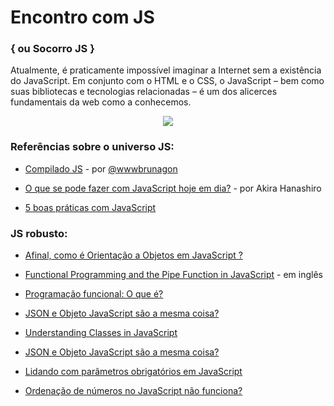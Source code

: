 # Encontro com JS 
### { ou Socorro JS }
Atualmente, é praticamente impossível imaginar a Internet sem a existência do JavaScript. Em conjunto com o HTML e o CSS, o JavaScript – bem como suas bibliotecas e tecnologias relacionadas – é um dos alicerces fundamentais da web como a conhecemos.

<p align="center">
  <img  src="https://dkrn4sk0rn31v.cloudfront.net/2018/03/01133925/javascript.png">
</p>

### Referências sobre o universo JS:

* [Compilado JS](https://github.com/wwwbrunagon/jsmodernoso/blob/master/README.md) - por [@wwwbrunagon](https://github.com/wwwbrunagon)

* [O que se pode fazer com JavaScript hoje em dia?](https://www.treinaweb.com.br/blog/o-que-se-pode-fazer-com-javascript-hoje-em-dia/) - por  Akira Hanashiro

* [5 boas práticas com JavaScript](https://medium.com/rocketseat/5-boas-pr%C3%A1ticas-com-javascript-603609ee0191)


### JS robusto:

* [Afinal, como é Orientação a Objetos em JavaScript ?](http://wbruno.com.br/javascript-puro/afinal-como-e-orientacao-a-objetos-em-javascript-exemplos/)

* [Functional Programming and the Pipe Function in JavaScript](https://medium.com/better-programming/functional-programming-and-the-pipe-function-in-javascript-c92833052057) - em inglês

* [Programação funcional: O que é?](https://www.alura.com.br/artigos/programacao-funcional-o-que-e)

* [JSON e Objeto JavaScript são a mesma coisa?](https://www.alura.com.br/artigos/json-e-objeto-javascript-sao-a-mesma-coisa)

* [Understanding Classes in JavaScript](https://www.digitalocean.com/community/tutorials/understanding-classes-in-javascript)

* [JSON e Objeto JavaScript são a mesma coisa?](https://www.alura.com.br/artigos/json-e-objeto-javascript-sao-a-mesma-coisa)

* [Lidando com parâmetros obrigatórios em JavaScript](https://www.alura.com.br/artigos/lidando-com-parametros-obrigatorios-em-javascript)

* [Ordenação de números no JavaScript não funciona?](https://www.alura.com.br/artigos/ordenacao-de-numeros-no-javascript-nao-funciona)

